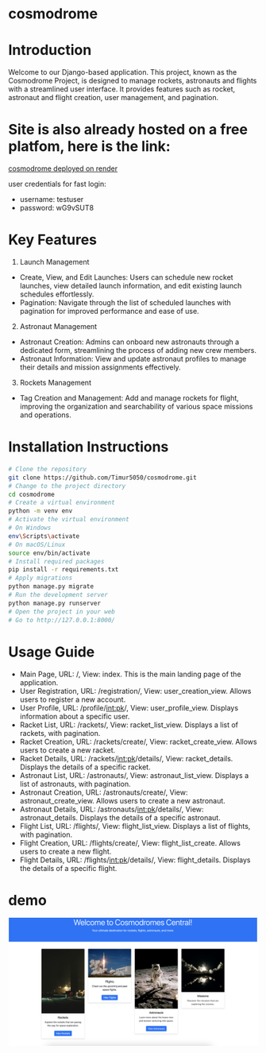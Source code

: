 # cosmodrome

# Introduction
Welcome to our Django-based application. This project, known as the Cosmodrome Project, is designed to manage rockets, astronauts and flights with a streamlined user interface. It provides features such as rocket, astronaut and flight creation, user management, and pagination.

# Site is also already hosted on a free platfom, here is the link:
[cosmodrome deployed on render](https://cosmodrome.onrender.com)

user credentials for fast login:
- username: testuser
- password: wG9vSUT8

# Key Features
1) Launch Management
- Create, View, and Edit Launches: Users can schedule new rocket launches, view detailed launch information, and edit existing launch schedules effortlessly.
- Pagination: Navigate through the list of scheduled launches with pagination for improved performance and ease of use.

2) Astronaut Management
- Astronaut Creation: Admins can onboard new astronauts through a dedicated form, streamlining the process of adding new crew members.
- Astronaut Information: View and update astronaut profiles to manage their details and mission assignments effectively.

3) Rockets Management
- Tag Creation and Management: Add and manage rockets for flight, improving the organization and searchability of various space missions and operations.

# Installation Instructions
```sh
# Clone the repository
git clone https://github.com/Timur5050/cosmodrome.git
# Change to the project directory
cd cosmodrome
# Create a virtual environment
python -m venv env
# Activate the virtual environment
# On Windows
env\Scripts\activate
# On macOS/Linux
source env/bin/activate
# Install required packages
pip install -r requirements.txt
# Apply migrations
python manage.py migrate
# Run the development server
python manage.py runserver
# Open the project in your web
# Go to http://127.0.0.1:8000/
```

# Usage Guide
- Main Page, URL: /, View: index. This is the main landing page of the application.
- User Registration, URL: /registration/, View: user_creation_view. Allows users to register a new account.
- User Profile, URL: /profile/<int:pk>/, View: user_profile_view. Displays information about a specific user.
- Racket List, URL: /rackets/, View: racket_list_view. Displays a list of rackets, with pagination.
- Racket Creation, URL: /rackets/create/, View: racket_create_view. Allows users to create a new racket.
- Racket Details, URL: /rackets/<int:pk>/details/, View: racket_details. Displays the details of a specific racket.
- Astronaut List, URL: /astronauts/, View: astronaut_list_view. Displays a list of astronauts, with pagination.
- Astronaut Creation, URL: /astronauts/create/, View: astronaut_create_view. Allows users to create a new astronaut.
- Astronaut Details, URL: /astronauts/<int:pk>/details/, View: astronaut_details. Displays the details of a specific astronaut.
- Flight List, URL: /flights/, View: flight_list_view. Displays a list of flights, with pagination.
- Flight Creation, URL: /flights/create/, View: flight_list_create. Allows users to create a new flight.
- Flight Details, URL: /flights/<int:pk>/details/, View: flight_details. Displays the details of a specific flight.


# demo
![Website Interface](demo.png)

